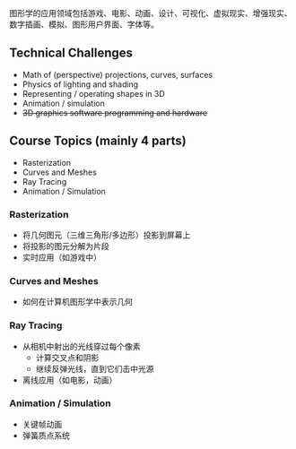 图形学的应用领域包括游戏、电影、动画、设计、可视化、虚拟现实、增强现实、数字插画、模拟、图形用户界面、字体等。
## Technical Challenges

- Math of (perspective) projections, curves, surfaces
- Physics of lighting and shading
- Representing / operating shapes in 3D
- Animation / simulation
- ~~3D graphics software programming and hardware~~

## Course Topics (mainly 4 parts)

- Rasterization
- Curves and Meshes
- Ray Tracing
- Animation / Simulation

### Rasterization

- 将几何图元（三维三角形/多边形）投影到屏幕上
- 将投影的图元分解为片段
- 实时应用（如游戏中）

### Curves and Meshes

- 如何在计算机图形学中表示几何

### Ray Tracing

- 从相机中射出的光线穿过每个像素
  - 计算交叉点和阴影
  - 继续反弹光线，直到它们击中光源
- 离线应用（如电影，动画）

### Animation / Simulation

- 关键帧动画
- 弹簧质点系统
